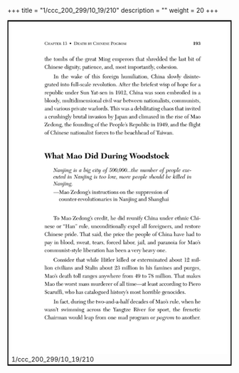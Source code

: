 +++
title = "1/ccc_200_299/10_19/210"
description = ""
weight = 20
+++

<table style="border:2px solid black;max-width:800px;max-height:800px;" 
><tr><td><img class="center-fit-jpg"
src="/jpg_/out_jpg_dbc_210.jpg"  >1/ccc_200_299/10_19/210</img></td></tr></table>